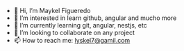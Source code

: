 - 👋 Hi, I’m Maykel Figueredo
- 👀 I’m interested in learn github, angular and mucho more
- 🌱 I’m currently learning git, angular, nestjs, etc
- 💞️ I’m looking to collaborate on any project
- 📫 How to reach me: lyskel7@gamil.com

<!---
lyskel7/lyskel7 is a ✨ special ✨ repository because its `README.md` (this file) appears on your GitHub profile.
You can click the Preview link to take a look at your changes.
--->
